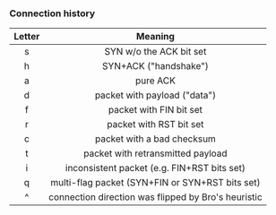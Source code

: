 ### Connection history 

**Letter**|**Meaning**
:-----:|:-----:
s|SYN w/o the ACK bit set
h|SYN+ACK ("handshake")
a|pure ACK
d|packet with payload ("data")
f|packet with FIN bit set
r|packet with RST bit set
c|packet with a bad checksum
t|packet with retransmitted payload
i|inconsistent packet (e.g. FIN+RST bits set)
q|multi-flag packet (SYN+FIN or SYN+RST bits set)
^|connection direction was flipped by Bro's heuristic
